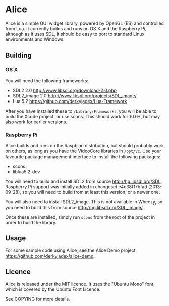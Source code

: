 Alice
=====

Alice is a simple GUI widget library, powered by OpenGL (ES) and controlled from
Lua. It currently builds and runs on OS X and the Raspberry Pi, although as it
uses SDL, it should be easy to port to standard Linux environments and Windows.


Building
--------

### OS X

You will need the following frameworks:

- SDL2 2.0 <http://www.libsdl.org/download-2.0.php>
- SDL2_image 2.0 <http://www.libsdl.org/projects/SDL_image/>
- Lua 5.2 <https://github.com/derkyjadex/Lua-Framework>

After you have installed these to `/Library/Frameworks`, you will be able to
build the Xcode project, or use scons. This should work for 10.6+, but may also
work for earlier versions.


### Raspberry Pi

Alice builds and runs on the Raspbian distribution, but should probably work on
others, as long as you have the VideoCore libraries in `/opt/vc`. Use your
favourite package management interface to install the following packages:

- scons
- liblua5.2-dev

You will need to build and install SDL2 from source <http://hg.libsdl.org/SDL>.
Raspberry Pi support was initially added in changeset e4c38f17bfad (2013-09-28),
so you will need to build from at least this version, or a newer one.

You will also need to install SDL2_image. This is not available in Wheezy, so
you need to build this from source <http://hg.libsdl.org/SDL_image/>.

Once these are installed, simply run `scons` from the root of the project in
order to build the library.


Usage
-----

For some sample code using Alice, see the Alice Demo project, 
<https://github.com/derkyjadex/alice-demo>.


Licence
-------

Alice is released under the MIT licence. It uses the "Ubuntu Mono" font, which
is covered by the Ubuntu Font Licence.

See COPYING for more details.
